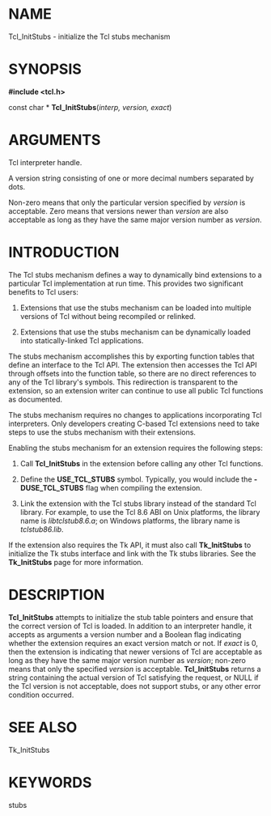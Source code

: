 # NAME

Tcl_InitStubs - initialize the Tcl stubs mechanism

# SYNOPSIS

**#include \<tcl.h\>**

const char \* **Tcl_InitStubs**(*interp, version, exact*)

# ARGUMENTS

Tcl interpreter handle.

A version string consisting of one or more decimal numbers separated by
dots.

Non-zero means that only the particular version specified by *version*
is acceptable. Zero means that versions newer than *version* are also
acceptable as long as they have the same major version number as
*version*.

# INTRODUCTION

The Tcl stubs mechanism defines a way to dynamically bind extensions to
a particular Tcl implementation at run time. This provides two
significant benefits to Tcl users:

1)  Extensions that use the stubs mechanism can be loaded into multiple
    versions of Tcl without being recompiled or relinked.

2)  Extensions that use the stubs mechanism can be dynamically loaded
    into statically-linked Tcl applications.

The stubs mechanism accomplishes this by exporting function tables that
define an interface to the Tcl API. The extension then accesses the Tcl
API through offsets into the function table, so there are no direct
references to any of the Tcl library\'s symbols. This redirection is
transparent to the extension, so an extension writer can continue to use
all public Tcl functions as documented.

The stubs mechanism requires no changes to applications incorporating
Tcl interpreters. Only developers creating C-based Tcl extensions need
to take steps to use the stubs mechanism with their extensions.

Enabling the stubs mechanism for an extension requires the following
steps:

1)  Call **Tcl_InitStubs** in the extension before calling any other Tcl
    functions.

2)  Define the **USE_TCL_STUBS** symbol. Typically, you would include
    the **-DUSE_TCL_STUBS** flag when compiling the extension.

3)  Link the extension with the Tcl stubs library instead of the
    standard Tcl library. For example, to use the Tcl 8.6 ABI on Unix
    platforms, the library name is *libtclstub8.6.a*; on Windows
    platforms, the library name is *tclstub86.lib*.

If the extension also requires the Tk API, it must also call
**Tk_InitStubs** to initialize the Tk stubs interface and link with the
Tk stubs libraries. See the **Tk_InitStubs** page for more information.

# DESCRIPTION

**Tcl_InitStubs** attempts to initialize the stub table pointers and
ensure that the correct version of Tcl is loaded. In addition to an
interpreter handle, it accepts as arguments a version number and a
Boolean flag indicating whether the extension requires an exact version
match or not. If *exact* is 0, then the extension is indicating that
newer versions of Tcl are acceptable as long as they have the same major
version number as *version*; non-zero means that only the specified
*version* is acceptable. **Tcl_InitStubs** returns a string containing
the actual version of Tcl satisfying the request, or NULL if the Tcl
version is not acceptable, does not support stubs, or any other error
condition occurred.

# SEE ALSO

Tk_InitStubs

# KEYWORDS

stubs

<!---
Copyright (c) 1998-1999 Scriptics Corporatio
-->

